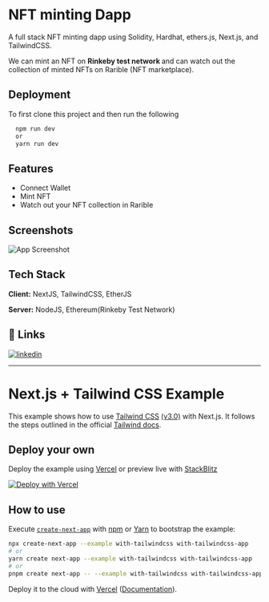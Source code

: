 

# NFT minting Dapp

A full stack NFT minting dapp using Solidity, Hardhat, ethers.js, Next.js, and TailwindCSS.

We can mint an NFT on <b> Rinkeby test network </b> and can watch out the collection of minted NFTs on Rarible (NFT marketplace).



## Deployment

To first clone this project and then run the following 

```bash
  npm run dev
  or
  yarn run dev
```



## Features

- Connect Wallet
- Mint NFT
- Watch out your NFT collection in Rarible



## Screenshots

![App Screenshot](https://metaschool.so/articles/wp-content/uploads/2022/02/Sph5SPrm3-1536x864.jpeg)


## Tech Stack

**Client:** NextJS, TailwindCSS, EtherJS

**Server:** NodeJS, Ethereum(Rinkeby Test Network)


## 🔗 Links

[![linkedin](https://img.shields.io/badge/linkedin-0A66C2?style=for-the-badge&logo=linkedin&logoColor=white)](https://www.linkedin.com/in/shivang-saini-795419232/)


-------------------------


# Next.js + Tailwind CSS Example

This example shows how to use [Tailwind CSS](https://tailwindcss.com/) [(v3.0)](https://tailwindcss.com/blog/tailwindcss-v3) with Next.js. It follows the steps outlined in the official [Tailwind docs](https://tailwindcss.com/docs/guides/nextjs).

## Deploy your own

Deploy the example using [Vercel](https://vercel.com?utm_source=github&utm_medium=readme&utm_campaign=next-example) or preview live with [StackBlitz](https://stackblitz.com/github/vercel/next.js/tree/canary/examples/with-tailwindcss)

[![Deploy with Vercel](https://vercel.com/button)](https://vercel.com/new/git/external?repository-url=https://github.com/vercel/next.js/tree/canary/examples/with-tailwindcss&project-name=with-tailwindcss&repository-name=with-tailwindcss)

## How to use

Execute [`create-next-app`](https://github.com/vercel/next.js/tree/canary/packages/create-next-app) with [npm](https://docs.npmjs.com/cli/init) or [Yarn](https://yarnpkg.com/lang/en/docs/cli/create/) to bootstrap the example:

```bash
npx create-next-app --example with-tailwindcss with-tailwindcss-app
# or
yarn create next-app --example with-tailwindcss with-tailwindcss-app
# or
pnpm create next-app -- --example with-tailwindcss with-tailwindcss-app
```

Deploy it to the cloud with [Vercel](https://vercel.com/new?utm_source=github&utm_medium=readme&utm_campaign=next-example) ([Documentation](https://nextjs.org/docs/deployment)).
